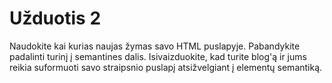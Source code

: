# Užduotis 2

Naudokite kai kurias naujas žymas savo HTML puslapyje. Pabandykite padalinti turinį į semantines dalis. Isivaizduokite, kad turite blog'ą ir jums reikia suformuoti savo straipsnio puslapį atsižvelgiant į elementų semantiką.